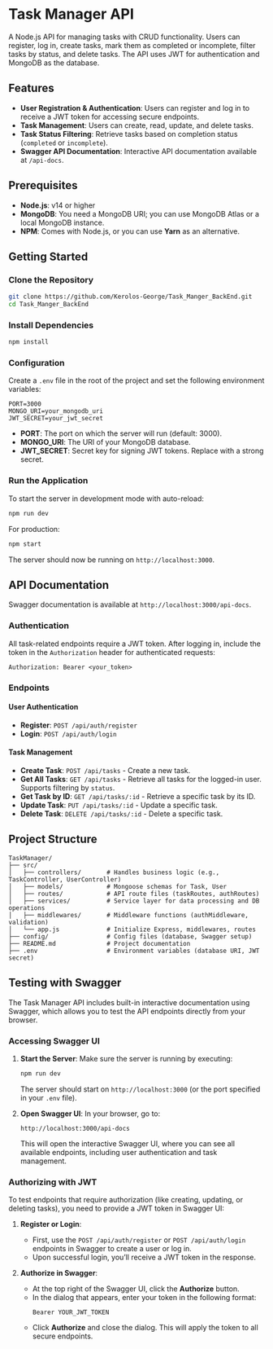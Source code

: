 # Task Manager API

A Node.js API for managing tasks with CRUD functionality. Users can register, log in, create tasks, mark them as completed or incomplete, filter tasks by status, and delete tasks. The API uses JWT for authentication and MongoDB as the database.

## Features

- **User Registration & Authentication**: Users can register and log in to receive a JWT token for accessing secure endpoints.
- **Task Management**: Users can create, read, update, and delete tasks.
- **Task Status Filtering**: Retrieve tasks based on completion status (`completed` or `incomplete`).
- **Swagger API Documentation**: Interactive API documentation available at `/api-docs`.

## Prerequisites

- **Node.js**: v14 or higher
- **MongoDB**: You need a MongoDB URI; you can use MongoDB Atlas or a local MongoDB instance.
- **NPM**: Comes with Node.js, or you can use **Yarn** as an alternative.

## Getting Started

### Clone the Repository

```bash
git clone https://github.com/Kerolos-George/Task_Manger_BackEnd.git
cd Task_Manger_BackEnd
```

### Install Dependencies

```bash
npm install
```

### Configuration

Create a `.env` file in the root of the project and set the following environment variables:

```plaintext
PORT=3000
MONGO_URI=your_mongodb_uri
JWT_SECRET=your_jwt_secret
```

- **PORT**: The port on which the server will run (default: 3000).
- **MONGO_URI**: The URI of your MongoDB database.
- **JWT_SECRET**: Secret key for signing JWT tokens. Replace with a strong secret.

### Run the Application

To start the server in development mode with auto-reload:

```bash
npm run dev
```

For production:

```bash
npm start
```

The server should now be running on `http://localhost:3000`.

## API Documentation

Swagger documentation is available at `http://localhost:3000/api-docs`.

### Authentication

All task-related endpoints require a JWT token. After logging in, include the token in the `Authorization` header for authenticated requests:

```
Authorization: Bearer <your_token>
```

### Endpoints

#### User Authentication

- **Register**: `POST /api/auth/register`
- **Login**: `POST /api/auth/login`

#### Task Management

- **Create Task**: `POST /api/tasks` - Create a new task.
- **Get All Tasks**: `GET /api/tasks` - Retrieve all tasks for the logged-in user. Supports filtering by `status`.
- **Get Task by ID**: `GET /api/tasks/:id` - Retrieve a specific task by its ID.
- **Update Task**: `PUT /api/tasks/:id` - Update a specific task.
- **Delete Task**: `DELETE /api/tasks/:id` - Delete a specific task.



## Project Structure

```
TaskManager/
├── src/
│   ├── controllers/       # Handles business logic (e.g., TaskController, UserController)
│   ├── models/            # Mongoose schemas for Task, User
│   ├── routes/            # API route files (taskRoutes, authRoutes)
│   ├── services/          # Service layer for data processing and DB operations
│   ├── middlewares/       # Middleware functions (authMiddleware, validation)
│   └── app.js             # Initialize Express, middlewares, routes
├── config/                # Config files (database, Swagger setup)
├── README.md              # Project documentation
├── .env                   # Environment variables (database URI, JWT secret)
```

## Testing with Swagger

The Task Manager API includes built-in interactive documentation using Swagger, which allows you to test the API endpoints directly from your browser.

### Accessing Swagger UI

1. **Start the Server**: Make sure the server is running by executing:
   ```bash
   npm run dev
   ```
   The server should start on `http://localhost:3000` (or the port specified in your `.env` file).

2. **Open Swagger UI**: In your browser, go to:
   ```
   http://localhost:3000/api-docs
   ```

   This will open the interactive Swagger UI, where you can see all available endpoints, including user authentication and task management.

### Authorizing with JWT

To test endpoints that require authorization (like creating, updating, or deleting tasks), you need to provide a JWT token in Swagger UI:

1. **Register or Login**:
   - First, use the `POST /api/auth/register` or `POST /api/auth/login` endpoints in Swagger to create a user or log in.
   - Upon successful login, you’ll receive a JWT token in the response.

2. **Authorize in Swagger**:
   - At the top right of the Swagger UI, click the **Authorize** button.
   - In the dialog that appears, enter your token in the following format:
     ```
     Bearer YOUR_JWT_TOKEN
     ```
   - Click **Authorize** and close the dialog. This will apply the token to all secure endpoints.


